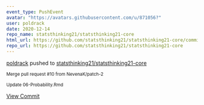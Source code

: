 ```yaml
---
event_type: PushEvent
avatar: "https://avatars.githubusercontent.com/u/871056?"
user: poldrack
date: 2020-12-14
repo_name: statsthinking21/statsthinking21-core
html_url: https://github.com/statsthinking21/statsthinking21-core/commit/830ca53195951dadc4560aec5392ec3c8eaf0c36
repo_url: https://github.com/statsthinking21/statsthinking21-core
---
```


<a href='https://github.com/poldrack' target='_blank'>poldrack</a> pushed to <a href='https://github.com/statsthinking21/statsthinking21-core' target='_blank'>statsthinking21/statsthinking21-core</a>

<small>Merge pull request #10 from NevenaK/patch-2

Update 06-Probability.Rmd</small>

<a href='https://github.com/statsthinking21/statsthinking21-core/commit/830ca53195951dadc4560aec5392ec3c8eaf0c36' target='_blank'>View Commit</a>